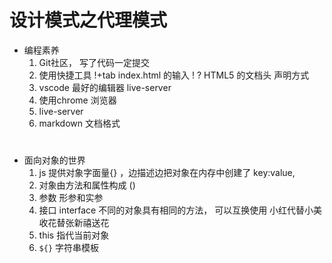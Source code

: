 # 设计模式之代理模式

- 编程素养
    1. Git社区， 写了代码一定提交
    2. 使用快捷工具
        !+tab index.html 的输入
        ! ? HTML5 的文档头 声明方式
    3. vscode 最好的编辑器
        live-server
    4. 使用chrome 浏览器 
    5. live-server
    6. markdown 文档格式
        # <h1></h1>
- 面向对象的世界
    1. js 提供对象字面量{} ，边描述边把对象在内存中创建了
        key:value,
    2. 对象由方法和属性构成 ()
    3. 参数 形参和实参
    4. 接口 interface
        不同的对象具有相同的方法， 可以互换使用
        小红代替小美收花替张新禧送花
    5. this 指代当前对象
    6. `${}` 字符串模板